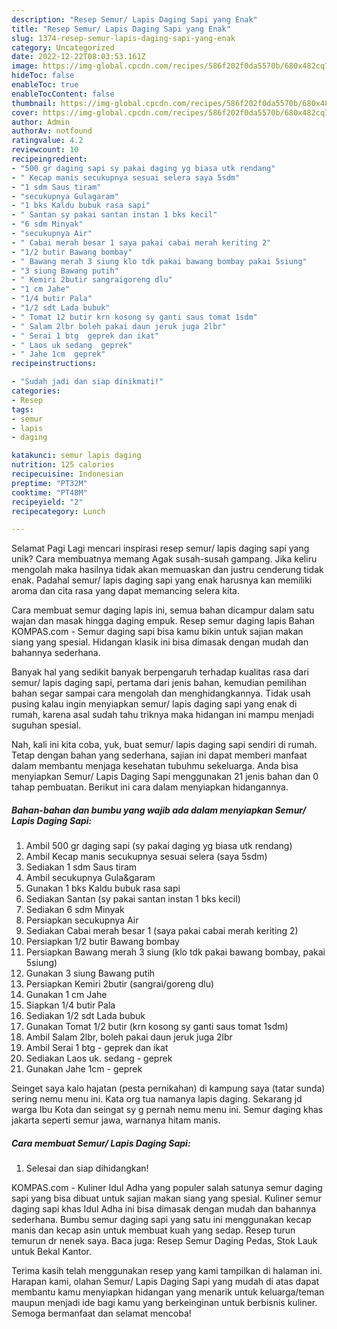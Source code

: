 ```yaml
---
description: "Resep Semur/ Lapis Daging Sapi yang Enak"
title: "Resep Semur/ Lapis Daging Sapi yang Enak"
slug: 1374-resep-semur-lapis-daging-sapi-yang-enak
category: Uncategorized
date: 2022-12-22T08:03:53.161Z
image: https://img-global.cpcdn.com/recipes/586f202f0da5570b/680x482cq70/semur-lapis-daging-sapi-foto-resep-utama.jpg
hideToc: false
enableToc: true
enableTocContent: false
thumbnail: https://img-global.cpcdn.com/recipes/586f202f0da5570b/680x482cq70/semur-lapis-daging-sapi-foto-resep-utama.jpg
cover: https://img-global.cpcdn.com/recipes/586f202f0da5570b/680x482cq70/semur-lapis-daging-sapi-foto-resep-utama.jpg
author: Admin
authorAv: notfound
ratingvalue: 4.2
reviewcount: 10
recipeingredient:
- "500 gr daging sapi sy pakai daging yg biasa utk rendang"
- " Kecap manis secukupnya sesuai selera saya 5sdm"
- "1 sdm Saus tiram"
- "secukupnya Gulagaram"
- "1 bks Kaldu bubuk rasa sapi"
- " Santan sy pakai santan instan 1 bks kecil"
- "6 sdm Minyak"
- "secukupnya Air"
- " Cabai merah besar 1 saya pakai cabai merah keriting 2"
- "1/2 butir Bawang bombay"
- " Bawang merah 3 siung klo tdk pakai bawang bombay pakai 5siung"
- "3 siung Bawang putih"
- " Kemiri 2butir sangraigoreng dlu"
- "1 cm Jahe"
- "1/4 butir Pala"
- "1/2 sdt Lada bubuk"
- " Tomat 12 butir krn kosong sy ganti saus tomat 1sdm"
- " Salam 2lbr boleh pakai daun jeruk juga 2lbr"
- " Serai 1 btg  geprek dan ikat"
- " Laos uk sedang  geprek"
- " Jahe 1cm  geprek"
recipeinstructions:

- "Sudah jadi dan siap dinikmati!"
categories:
- Resep
tags:
- semur
- lapis
- daging

katakunci: semur lapis daging 
nutrition: 125 calories
recipecuisine: Indonesian
preptime: "PT32M"
cooktime: "PT48M"
recipeyield: "2"
recipecategory: Lunch

---
```



Selamat Pagi Lagi mencari inspirasi resep semur/ lapis daging sapi yang unik? Cara membuatnya memang Agak susah-susah gampang. Jika keliru mengolah maka hasilnya tidak akan memuaskan dan justru cenderung tidak enak. Padahal semur/ lapis daging sapi yang enak harusnya kan memiliki aroma dan cita rasa yang dapat memancing selera kita.


Cara membuat semur daging lapis ini, semua bahan dicampur dalam satu wajan dan masak hingga daging empuk. Resep semur daging lapis Bahan KOMPAS.com - Semur daging sapi bisa kamu bikin untuk sajian makan siang yang spesial. Hidangan klasik ini bisa dimasak dengan mudah dan bahannya sederhana.

Banyak hal yang sedikit banyak berpengaruh terhadap kualitas rasa dari semur/ lapis daging sapi, pertama dari jenis bahan, kemudian pemilihan bahan segar sampai cara mengolah dan menghidangkannya. Tidak usah pusing kalau ingin menyiapkan semur/ lapis daging sapi yang enak di rumah, karena asal sudah tahu triknya maka hidangan ini mampu menjadi suguhan spesial.


Nah, kali ini kita coba, yuk, buat semur/ lapis daging sapi sendiri di rumah. Tetap dengan bahan yang sederhana, sajian ini dapat memberi manfaat dalam membantu menjaga kesehatan tubuhmu sekeluarga. Anda bisa menyiapkan Semur/ Lapis Daging Sapi menggunakan 21 jenis bahan dan 0 tahap pembuatan. Berikut ini cara dalam menyiapkan hidangannya.

<!--inarticleads1-->

##### Bahan-bahan dan bumbu yang wajib ada dalam menyiapkan Semur/ Lapis Daging Sapi:

1. Ambil 500 gr daging sapi (sy pakai daging yg biasa utk rendang)
1. Ambil  Kecap manis secukupnya sesuai selera (saya 5sdm)
1. Sediakan 1 sdm Saus tiram
1. Ambil secukupnya Gula&amp;garam
1. Gunakan 1 bks Kaldu bubuk rasa sapi
1. Sediakan  Santan (sy pakai santan instan 1 bks kecil)
1. Sediakan 6 sdm Minyak
1. Persiapkan secukupnya Air
1. Sediakan  Cabai merah besar 1 (saya pakai cabai merah keriting 2)
1. Persiapkan 1/2 butir Bawang bombay
1. Persiapkan  Bawang merah 3 siung (klo tdk pakai bawang bombay, pakai 5siung)
1. Gunakan 3 siung Bawang putih
1. Persiapkan  Kemiri 2butir (sangrai/goreng dlu)
1. Gunakan 1 cm Jahe
1. Siapkan 1/4 butir Pala
1. Sediakan 1/2 sdt Lada bubuk
1. Gunakan  Tomat 1/2 butir (krn kosong sy ganti saus tomat 1sdm)
1. Ambil  Salam 2lbr, boleh pakai daun jeruk juga 2lbr
1. Ambil  Serai 1 btg - geprek dan ikat
1. Sediakan  Laos uk. sedang - geprek
1. Gunakan  Jahe 1cm - geprek


Seinget saya kalo hajatan (pesta pernikahan) di kampung saya (tatar sunda) sering nemu menu ini. Kata org tua namanya lapis daging. Sekarang jd warga Ibu Kota dan seingat sy g pernah nemu menu ini. Semur daging khas jakarta seperti semur jawa, warnanya hitam manis. 

<!--inarticleads2-->

##### Cara membuat Semur/ Lapis Daging Sapi:


1. Selesai dan siap dihidangkan!

KOMPAS.com - Kuliner Idul Adha yang populer salah satunya semur daging sapi yang bisa dibuat untuk sajian makan siang yang spesial. Kuliner semur daging sapi khas Idul Adha ini bisa dimasak dengan mudah dan bahannya sederhana. Bumbu semur daging sapi yang satu ini menggunakan kecap manis dan kecap asin untuk membuat kuah yang sedap. Resep turun temurun dr nenek saya. Baca juga: Resep Semur Daging Pedas, Stok Lauk untuk Bekal Kantor. 

Terima kasih telah menggunakan resep yang kami tampilkan di halaman ini. Harapan kami, olahan Semur/ Lapis Daging Sapi yang mudah di atas dapat membantu kamu menyiapkan hidangan yang menarik untuk keluarga/teman maupun menjadi ide bagi kamu yang berkeinginan untuk berbisnis kuliner. Semoga bermanfaat dan selamat mencoba!
